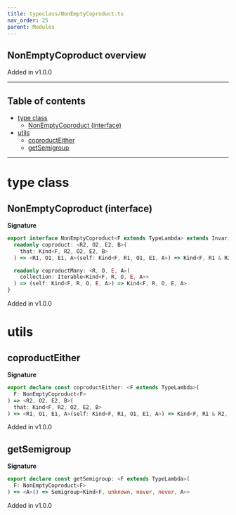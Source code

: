```yaml
---
title: typeclass/NonEmptyCoproduct.ts
nav_order: 25
parent: Modules
---
```


## NonEmptyCoproduct overview

Added in v1.0.0

---

<h2 class="text-delta">Table of contents</h2>

- [type class](#type-class)
  - [NonEmptyCoproduct (interface)](#nonemptycoproduct-interface)
- [utils](#utils)
  - [coproductEither](#coproducteither)
  - [getSemigroup](#getsemigroup)

---

# type class

## NonEmptyCoproduct (interface)

**Signature**

```ts
export interface NonEmptyCoproduct<F extends TypeLambda> extends Invariant<F> {
  readonly coproduct: <R2, O2, E2, B>(
    that: Kind<F, R2, O2, E2, B>
  ) => <R1, O1, E1, A>(self: Kind<F, R1, O1, E1, A>) => Kind<F, R1 & R2, O1 | O2, E1 | E2, A | B>

  readonly coproductMany: <R, O, E, A>(
    collection: Iterable<Kind<F, R, O, E, A>>
  ) => (self: Kind<F, R, O, E, A>) => Kind<F, R, O, E, A>
}
```

Added in v1.0.0

# utils

## coproductEither

**Signature**

```ts
export declare const coproductEither: <F extends TypeLambda>(
  F: NonEmptyCoproduct<F>
) => <R2, O2, E2, B>(
  that: Kind<F, R2, O2, E2, B>
) => <R1, O1, E1, A>(self: Kind<F, R1, O1, E1, A>) => Kind<F, R1 & R2, O2 | O1, E2 | E1, any>
```

Added in v1.0.0

## getSemigroup

**Signature**

```ts
export declare const getSemigroup: <F extends TypeLambda>(
  F: NonEmptyCoproduct<F>
) => <A>() => Semigroup<Kind<F, unknown, never, never, A>>
```

Added in v1.0.0
